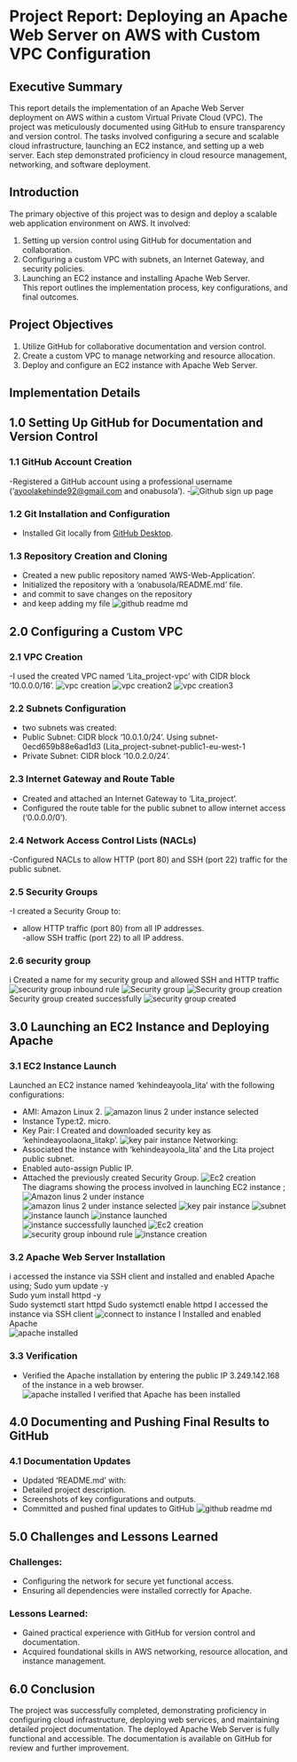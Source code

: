 # Project Report: Deploying an Apache Web Server on AWS with Custom VPC Configuration  
## Executive Summary
This report details the implementation of an Apache Web Server deployment on AWS within a custom Virtual Private Cloud (VPC). The project was meticulously documented using GitHub to ensure transparency and version control. The tasks involved configuring a secure and scalable cloud infrastructure, launching an EC2 instance, and setting up a web server. Each step demonstrated proficiency in cloud resource management, networking, and software deployment.  

## Introduction  
The primary objective of this project was to design and deploy a scalable web application environment on AWS. It involved:  
1. Setting up version control using GitHub for documentation and collaboration.  
2. Configuring a custom VPC with subnets, an Internet Gateway, and security policies.  
3. Launching an EC2 instance and installing Apache Web Server.  
This report outlines the implementation process, key configurations, and final outcomes.  

## Project Objectives  
1. Utilize GitHub for collaborative documentation and version control.  
2. Create a custom VPC to manage networking and resource allocation.  
3. Deploy and configure an EC2 instance with Apache Web Server.
   
## Implementation Details  
## 1.0 Setting Up GitHub for Documentation and Version Control
### 1.1 GitHub Account Creation  
-Registered a GitHub account using a professional username (‘ayoolakehinde92@gmail.com and onabusola’).
-![Github sign up page](https://github.com/user-attachments/assets/3591864b-b89c-4fdd-a9ac-0349e4caafe9)
### 1.2 Git Installation and Configuration 
- Installed Git locally from [GitHub Desktop](https://github.com/apps/desktop/).   
### 1.3 Repository Creation and Cloning  
- Created a new public repository named ‘AWS-Web-Application’.  
- Initialized the repository with a ‘onabusola/README.md’ file.  
- and commit to save changes on the repository
- and keep adding my file
![github readme md](https://github.com/user-attachments/assets/b41d534a-6d3f-4c13-a911-1e814a0370b0)
## 2.0 Configuring a Custom VPC
### 2.1 VPC Creation 
-I used the created VPC named ‘Lita_project-vpc’ with CIDR block ‘10.0.0.0/16’.
![vpc creation](https://github.com/user-attachments/assets/2d2604f2-e40c-4a0e-a54f-874237cb7d54)
![vpc creation2](https://github.com/user-attachments/assets/5c1be980-4b4f-4819-a2fe-c4a201ddfb12)
![vpc creation3](https://github.com/user-attachments/assets/728db19d-ff01-44c1-94e4-2c8e6a0c3caa)  
### 2.2 Subnets Configuration 
- two subnets  was created:  
- Public Subnet: CIDR block ‘10.0.1.0/24’.  Using subnet-0ecd659b88e6ad1d3 (Lita_project-subnet-public1-eu-west-1 
- Private Subnet: CIDR block ‘10.0.2.0/24’.  
### 2.3 Internet Gateway and Route Table
- Created and attached an Internet Gateway to ‘Lita_project’.  
- Configured the route table for the public subnet to allow internet access (‘0.0.0.0/0’).  
### 2.4 Network Access Control Lists (NACLs)  
-Configured NACLs to allow HTTP (port 80) and SSH (port 22) traffic for the public subnet.  
### 2.5 Security Groups
-I created a Security Group to:  
- allow HTTP traffic (port 80) from all IP addresses.  
 -allow SSH traffic (port 22) to all IP address.  
### 2.6 security group
i Created a name for my security group and allowed SSH and HTTP traffic
![security group inbound rule](https://github.com/user-attachments/assets/6dd2272c-c4a7-4dbf-b7c0-8aa75da1cf33)
![Security group](https://github.com/user-attachments/assets/afc21fa3-feac-43d3-9da8-0d1daa7c3ac1)
![Security group creation](https://github.com/user-attachments/assets/c87b3220-c6c8-47e5-8de4-ddae18989501)
Security group created successfully
![security group created](https://github.com/user-attachments/assets/e4651457-1adf-4fa9-8e45-62fb46fcdbf4)
## 3.0 Launching an EC2 Instance and Deploying Apache
### 3.1 EC2 Instance Launch 
Launched an EC2 instance named ‘kehindeayoola_lita’ with the following configurations:  
- AMI: Amazon Linux 2.
![amazon linus 2 under instance selected](https://github.com/user-attachments/assets/6711b932-522b-46d3-a561-fdfbddac970a)
- Instance Type:t2. micro.  
- Key Pair: I Created and downloaded security key as ‘kehindeayoolaona_litakp’.
![key pair  instance](https://github.com/user-attachments/assets/85ab36b7-e602-4d62-b479-179038e7cb4b) 
 Networking:
- Associated the instance with ‘kehindeayoola_lita’ and the Lita project public subnet.  
- Enabled auto-assign Public IP.  
- Attached the previously created Security Group.
![Ec2 creation](https://github.com/user-attachments/assets/0f7a10e0-7d32-4c55-b8bf-eef9e77ebb71)   
The diagrams showing the process involved in launching EC2 instance ;
![Amazon linus 2 under instance](https://github.com/user-attachments/assets/ebaaf521-98d1-4a5c-adec-838625b3785c)
![amazon linus 2 under instance selected](https://github.com/user-attachments/assets/7c94f8ee-1bea-4273-b6f2-872e5ef7b237)
![key pair  instance](https://github.com/user-attachments/assets/9d516a6d-a911-427b-b454-4688b9a52b6d)
![subnet](https://github.com/user-attachments/assets/6af18b9a-28a1-4992-baf3-c46926f0e19b)
![instance launch](https://github.com/user-attachments/assets/507e627d-3e4c-4846-ac60-c3c8ffd8fc88)
![instance launched](https://github.com/user-attachments/assets/22d03389-428e-4200-a87a-fc1c8e77a032)
![instance successfully launched](https://github.com/user-attachments/assets/0629f6c4-c9ba-4c0d-9901-e9774e0c87bd) 
![Ec2 creation](https://github.com/user-attachments/assets/8b860061-78a5-4c2e-bd92-d212ddc99b16)
![security group inbound rule](https://github.com/user-attachments/assets/b1a52c3e-d74d-47f9-a972-bd57f893e3b3)
![instance creation](https://github.com/user-attachments/assets/624dce89-e6f0-4116-874b-355d1bd5928b)
### 3.2 Apache Web Server Installation  
i accessed the instance via SSH client and installed and enabled Apache using; 
  Sudo yum update -y  
  Sudo yum install httpd -y  
  Sudo systemctl start httpd
  Sudo systemctl enable httpd 
I accessed the instance via SSH client
![connect to instance](https://github.com/user-attachments/assets/e56d3794-995d-4054-9f39-34e8a400118b)
I Installed and enabled Apache  
![apache installed](https://github.com/user-attachments/assets/b85231a0-f3ff-4e8d-a323-1772898b91ad)    
### 3.3 Verification 
-	Verified the Apache installation by entering the public IP  3.249.142.168 of the instance in a web browser.  
![apache installed](https://github.com/user-attachments/assets/ec33403b-0144-4ea1-adab-15a3ad7aaefb)
I verified that Apache has been installed
## 4.0 Documenting and Pushing Final Results to GitHub 
### 4.1 Documentation Updates
- Updated ‘README.md’ with:  
- Detailed project description.  
- Screenshots of key configurations and outputs.   
 - Committed and pushed final updates to GitHub
![github readme md](https://github.com/user-attachments/assets/3d6d241c-ac81-46c9-8d87-40ea5b438c79)
## 5.0 Challenges and Lessons Learned  
### Challenges:  
  - Configuring the network for secure yet functional access.  
  - Ensuring all dependencies were installed correctly for Apache.  

### Lessons Learned:
  - Gained practical experience with GitHub for version control and documentation.  
  - Acquired foundational skills in AWS networking, resource allocation, and instance management.  

## 6.0 Conclusion
The project was successfully completed, demonstrating proficiency in configuring cloud infrastructure, deploying web services, and maintaining detailed project documentation. The deployed Apache Web Server is fully functional and accessible. The documentation is available on GitHub for review and further improvement.  



